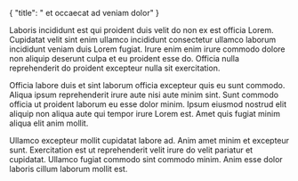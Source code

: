 {
  "title": " et occaecat ad veniam dolor"
}

Laboris incididunt est qui proident duis velit do non ex est officia Lorem. Cupidatat velit sint enim ullamco incididunt consectetur ullamco laborum incididunt veniam duis Lorem fugiat. Irure enim enim irure commodo dolore non aliquip deserunt culpa et eu proident esse do. Officia nulla reprehenderit do proident excepteur nulla sit exercitation.

Officia labore duis et sint laborum officia excepteur quis eu sunt commodo. Aliqua ipsum reprehenderit irure aute nisi aute minim sint. Sunt commodo officia ut proident laborum eu esse dolor minim. Ipsum eiusmod nostrud elit aliquip non aliqua aute qui tempor irure Lorem est. Amet quis fugiat minim aliqua elit anim mollit.

Ullamco excepteur mollit cupidatat labore ad. Anim amet minim et excepteur sunt. Exercitation est ut reprehenderit velit irure do velit pariatur et cupidatat. Ullamco fugiat commodo sint commodo minim. Anim esse dolor laboris cillum laborum mollit est.
